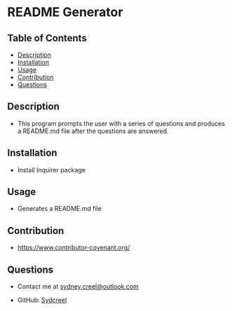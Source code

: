 # README Generator
    
## Table of Contents
* [Description](#description)
* [Installation](#installation)
* [Usage](#usage)
* [Contribution](#contribution)
* [Questions](#questions)

## Description
* This program prompts the user with a series of questions and produces a README.md file after the questions are answered.

## Installation
* Install Inquirer package

## Usage
* Generates a README.md file

## Contribution
* https://www.contributor-covenant.org/

## Questions
* Contact me at sydney.creel@outlook.com

* GitHub: [Sydcreel](https://github.com/Sydcreel)
